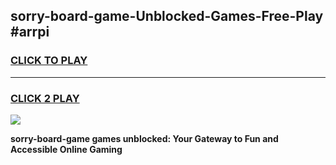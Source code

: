 
## sorry-board-game-Unblocked-Games-Free-Play #arrpi
<h3>
<a href="https://us.freeplayer.one?title=sorry-board-game&ref=9M">CLICK TO PLAY</a></h3>
<hr>

<h3>
<a href="https://us.freeplayer.one?title=sorry-board-game&ref=9M">CLICK 2 PLAY</a>
  
</h3>

<a href="https://us.freeplayer.one?title=sorry-board-game&ref=9M"><img src="https://clearcache.store/games.png"></a>


**sorry-board-game games unblocked: Your Gateway to Fun and Accessible Online Gaming**
